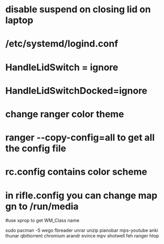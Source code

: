 # disable suspend on closing lid on laptop
# /etc/systemd/logind.conf
# HandleLidSwitch = ignore
# HandleLidSwitchDocked=ignore

# change ranger color theme
# ranger --copy-config=all to get all the config file
# rc.config contains color scheme
# in rifle.config you can change map gn to /run/media

#use xprop to get WM_Class name

sudo pacman -S wego fbreader unrar unzip pianobar mps-youtube anki thunar qbittorrent chromium arandr evince mpv shotwell feh ranger htop
